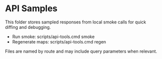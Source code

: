# API Samples

This folder stores sampled responses from local smoke calls for quick diffing and debugging.

- Run smoke: scripts/api-tools.cmd smoke
- Regenerate maps: scripts/api-tools.cmd regen

Files are named by route and may include query parameters when relevant.
